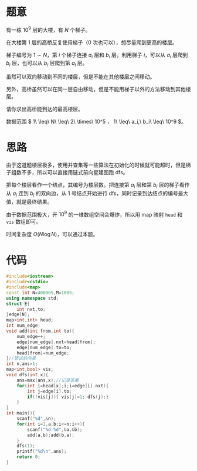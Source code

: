 # 题意

有一栋 $10^9$ 层的大楼，有 $N$ 个梯子。

在大楼第 $1$ 层的高桥反复使用梯子（$0$ 次也可以），想尽量爬到更高的楼层。

梯子编号为 $1 \sim N$，第 $i$ 个梯子连接 $a_i$ 层和 $b_i$ 层。利用梯子 $i$，可以从 $a_i$ 层爬到 $b_i$ 层，也可以从 $b_i$ 层爬到第 $a_i$ 层。

虽然可以双向移动到不同的楼层，但是不能在其他楼层之间移动。

另外，高桥虽然可以在同一层自由移动，但是不能用梯子以外的方法移动到其他楼层。

请你求出高桥能到达的最高楼层。

数据范围 $ 1\ \leq\ N\ \leq\ 2\ \times\ 10^5 $，$ 1\ \leq\ a_i,\ b_i\ \leq\ 10^9 $。

# 思路

由于这道题楼层极多，使用并查集等一些算法在初始化的时候就可能超时，但是梯子组数不多，所以可以直接用链式前向星建图跑 dfs。

把每个楼层看作一个结点，其编号为楼层数。把连接第 $a_i$ 层和第 $b_i$ 层的梯子看作从 $a_i$ 连到 $b_i$ 的双向边，从 $1$ 号结点开始进行 dfs，同时记录到达结点的编号最大值，就是最终结果。

由于数据范围极大，开 $10^9$ 的一维数组空间会爆炸，所以用 map 映射 `head` 和 `vis` 数组即可。

时间复杂度 $O(N \log{N})$，可以通过本题。

# 代码

```cpp
#include<iostream>
#include<cstdio>
#include<map>
const int N=400005,M=1005;
using namespace std;
struct E{
    int nxt,to;
}edge[N];
map<int,int> head;
int num_edge;
void add(int from,int to){
    num_edge++;
    edge[num_edge].nxt=head[from];
    edge[num_edge].to=to;
    head[from]=num_edge;
}//链式前向星 
int n,ans=1;
map<int,bool> vis;
void dfs(int x){
	ans=max(ans,x);//记录答案 
	for(int i=head[x];i;i=edge[i].nxt){
		int j=edge[i].to;
		if(!vis[j]){ vis[j]=1; dfs(j);}
	}
}
int main(){
	scanf("%d",&n);
	for(int i=1,a,b;i<=n;i++){
		scanf("%d %d",&a,&b);
		add(a,b);add(b,a);
	}
	dfs(1);
	printf("%d\n",ans);
    return 0;
}
```